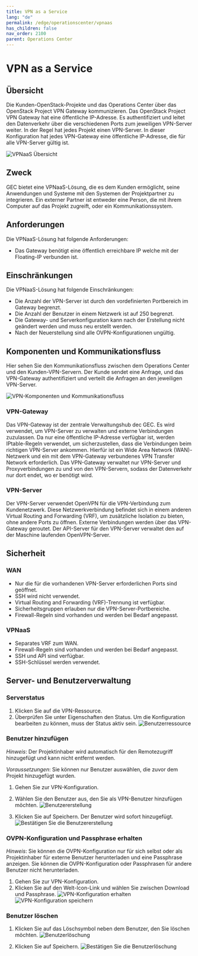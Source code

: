 ```yaml
---
title: VPN as a Service
lang: "de"
permalink: /edge/operationscenter/vpnaas
has_children: false
nav_order: 2100
parent: Operations Center
---
```


# VPN as a Service

## Übersicht

Die Kunden-OpenStack-Projekte und das Operations Center über das OpenStack Project VPN Gateway kommunizieren.
Das OpenStack Project VPN Gateway hat eine öffentliche IP-Adresse. Es authentifiziert und leitet den Datenverkehr über die verschiedenen Ports zum jeweiligen VPN-Server weiter.
In der Regel hat jedes Projekt einen VPN-Server.
In dieser Konfiguration hat jedes VPN-Gateway eine öffentliche IP-Adresse, die für alle VPN-Server gültig ist.

![VPNaaS Übersicht](./vpn_overview.png)

## Zweck

GEC bietet eine VPNaaS-Lösung, die es dem Kunden ermöglicht, seine Anwendungen und Systeme mit den Systemen der Projektpartner zu integrieren. Ein externer Partner ist entweder eine Person, die mit ihrem Computer auf das Projekt zugreift, oder ein Kommunikationssystem.

## Anforderungen

Die VPNaaS-Lösung hat folgende Anforderungen:

- Das Gateway benötigt eine öffentlich erreichbare IP welche mit der Floating-IP verbunden ist.

## Einschränkungen

Die VPNaaS-Lösung hat folgende Einschränkungen:

- Die Anzahl der VPN-Server ist durch den vordefinierten Portbereich im Gateway begrenzt.
- Die Anzahl der Benutzer in einem Netzwerk ist auf 250 begrenzt.
- Die Gateway- und Serverkonfiguration kann nach der Erstellung nicht geändert werden und muss neu erstellt werden.
- Nach der Neuerstellung sind alle OVPN-Konfigurationen ungültig.

## Komponenten und Kommunikationsfluss

Hier sehen Sie den Kommunikationsfluss zwischen dem Operations Center und den Kunden-VPN-Servern. Der Kunde sendet eine Anfrage, und das VPN-Gateway authentifiziert und verteilt die Anfragen an den jeweiligen VPN-Server.

![VPN-Komponenten und Kommunikationsfluss](./communicationflow.png)

### VPN-Gateway

Das VPN-Gateway ist der zentrale Verwaltungshub dec GEC.
Es wird verwendet, um VPN-Server zu verwalten und externe Verbindungen zuzulassen.
Da nur eine öffentliche IP-Adresse verfügbar ist, werden IPtable-Regeln verwendet, um sicherzustellen, dass die Verbindungen beim richtigen VPN-Server ankommen.
Hierfür ist ein Wide Area Network (WAN)-Netzwerk und ein mit dem VPN-Gateway verbundenes VPN Transfer Network erforderlich.
Das VPN-Gateway verwaltet nur VPN-Server und Proxyverbindungen zu und von den VPN-Servern, sodass der Datenverkehr nur dort endet, wo er benötigt wird.

### VPN-Server

Der VPN-Server verwendet OpenVPN für die VPN-Verbindung zum Kundenetzwerk.
Diese Netzwerkverbindung befindet sich in einem anderen Virtual Routing and Forwarding (VRF), um zusätzliche Isolation zu bieten, ohne andere Ports zu öffnen.
Externe Verbindungen werden über das VPN-Gateway geroutet.
Der API-Server für den VPN-Server verwaltet den auf der Maschine laufenden OpenVPN-Server.

## Sicherheit

### WAN

- Nur die für die vorhandenen VPN-Server erforderlichen Ports sind geöffnet.
- SSH wird nicht verwendet.
- Virtual Routing and Forwarding (VRF)-Trennung ist verfügbar.
- Sicherheitsgruppen erlauben nur die VPN-Server-Portbereiche.
- Firewall-Regeln sind vorhanden und werden bei Bedarf angepasst.

### VPNaaS

- Separates VRF zum WAN.
- Firewall-Regeln sind vorhanden und werden bei Bedarf angepasst.
- SSH und API sind verfügbar.
- SSH-Schlüssel werden verwendet.

## Server- und Benutzerverwaltung

### Serverstatus

1. Klicken Sie auf die VPN-Ressource.
2. Überprüfen Sie unter Eigenschaften den Status. Um die Konfiguration bearbeiten zu können, muss der Status aktiv sein.
![Benutzerressource](./vpnaas_active-resource.png)

### Benutzer hinzufügen

*Hinweis*: Der Projektinhaber wird automatisch für den Remotezugriff hinzugefügt und kann nicht entfernt werden.

*Voraussetzungen*: Sie können nur Benutzer auswählen, die zuvor dem Projekt hinzugefügt wurden.

1. Gehen Sie zur VPN-Konfiguration.
2. Wählen Sie den Benutzer aus, den Sie als VPN-Benutzer hinzufügen möchten.
![Benutzererstellung](./vpnaas_select-new-user.png)

3. Klicken Sie auf Speichern. Der Benutzer wird sofort hinzugefügt.
![Bestätigen Sie die Benutzererstellung](./vpnaas_save-new-user.png)

### OVPN-Konfiguration und Passphrase erhalten

*Hinweis*: Sie können die OVPN-Konfiguration nur für sich selbst oder als Projektinhaber für externe Benutzer herunterladen und eine Passphrase anzeigen. Sie können die OVPN-Konfiguration oder Passphrasen für andere Benutzer nicht herunterladen.

1. Gehen Sie zur VPN-Konfiguration.
2. Klicken Sie auf den Welt-Icon-Link und wählen Sie zwischen Download und Passphrase.
![VPN-Konfiguration erhalten](./vpnaas_open-user-configuration.png)
![VPN-Konfiguration speichern](./vpnaas_download-config-and-get-passphrase.png)

### Benutzer löschen

1. Klicken Sie auf das Löschsymbol neben dem Benutzer, den Sie löschen möchten.
![Benutzerlöschung](./vpnaas_delete-user.png)

1. Klicken Sie auf Speichern.
![Bestätigen Sie die Benutzerlöschung](./vpnaas_save-user-deletion.png)
